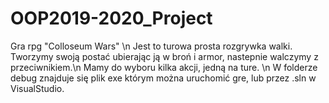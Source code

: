 # OOP2019-2020_Project
Gra rpg "Colloseum Wars" \n
Jest to turowa prosta rozgrywka walki. Tworzymy swoją postać ubierając ją w broń i armor, nastepnie walczymy z przeciwnikiem.\n
Mamy do wyboru kilka akcji, jedną na ture. \n
W folderze debug znajduje się plik exe którym można uruchomić gre, lub przez .sln w VisualStudio.

